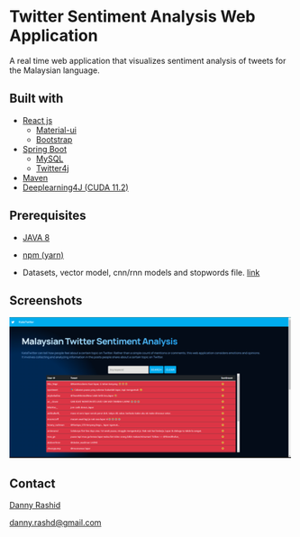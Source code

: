 # Twitter Sentiment Analysis Web Application

A real time web application that visualizes sentiment analysis of tweets for the Malaysian language.


## Built with

- [React js](https://reactjs.org/)
    - [Material-ui](https://mui.com/)
    - [Bootstrap](https://react-bootstrap.github.io/)
- [Spring Boot](https://spring.io/projects/spring-boot)
    - [MySQL](https://spring.io/guides/gs/accessing-data-mysql/)
    - [Twitter4j](https://twitter4j.org/en/index.html)
- [Maven](https://maven.apache.org/)
- [Deeplearning4J (CUDA 11.2)](https://deeplearning4j.konduit.ai/multi-project/explanation/configuration/backends/cudnn)

## Prerequisites

- [JAVA 8](https://www.oracle.com/java/technologies/java8.html)
- [npm (yarn)](https://www.npmjs.com/package/yarn)

- Datasets, vector model, cnn/rnn models and stopwords file. [link](https://drive.google.com/drive/folders/1NgGRI2Hv6fmc2kRz35R5ej0L3QNDlIkT?usp=sharing)

## Screenshots

<img src="public/screenshot.png" alt="Web app screenshot" width="500" height="250">


## Contact
[Danny Rashid](https://www.linkedin.com/in/dannyrashd/)

[danny.rashd@gmail.com](mailto:dannyrashd@gmail.com)
